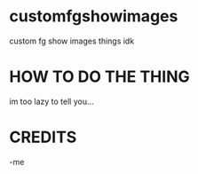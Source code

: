 # customfgshowimages
custom fg show images things idk

#  HOW TO DO THE THING
im too lazy to tell you...

#  CREDITS
-me
